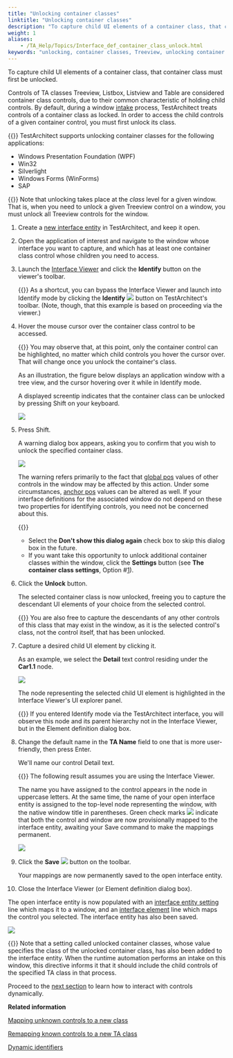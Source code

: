 ```yaml
--- 
title: "Unlocking container classes"
linktitle: "Unlocking container classes"
description: "To capture child UI elements of a container class, that container class must first be unlocked."
weight: 1
aliases: 
    - /TA_Help/Topics/Interface_def_container_class_unlock.html
keywords: "unlocking, container classes, Treeview, unlocking container class, Table, Listbox, Listview"
---
```


To capture child UI elements of a container class, that container class must first be unlocked.

Controls of TA classes Treeview, Listbox, Listview and Table are considered container class controls, due to their common characteristic of holding child controls. By default, during a window [intake](/TA_Help/Topics/Interface_def_intake.html) process, TestArchitect treats controls of a container class as locked. In order to access the child controls of a given container control, you must first unlock its class.

{{<important>}} TestArchitect supports unlocking container classes for the following applications:

-   Windows Presentation Foundation \(WPF\)
-   Win32
-   Silverlight
-   Windows Forms \(WinForms\)
-   SAP

{{<note>}} Note that unlocking takes place at the *class* level for a given window. That is, when you need to unlock a given Treeview control on a window, you must unlock all Treeview controls for the window.

1.  Create a [new interface entity](/TA_Help/Topics/Interface_def_Adding.html) in TestArchitect, and keep it open.

2.  Open the application of interest and navigate to the window whose interface you want to capture, and which has at least one container class control whose children you need to access.

3.  Launch the [Interface Viewer](/TA_Help/Topics/Interface_def_Viewer_identify.html) and click the **Identify** button on the viewer's toolbar.

    {{<note>}} As a shortcut, you can bypass the Interface Viewer and launch into Identify mode by clicking the **Identify** ![](/images/TA_Help/Images/btn_Identify.png) button on TestArchitect's toolbar. \(Note, though, that this example is based on proceeding via the viewer.\)

4.  Hover the mouse cursor over the container class control to be accessed.

    {{<note>}} You may observe that, at this point, only the container control can be highlighted, no matter which child controls you hover the cursor over. That will change once you unlock the container's class.

    As an illustration, the figure below displays an application window with a tree view, and the cursor hovering over it while in Identify mode.

    A displayed screentip indicates that the container class can be unlocked by pressing Shift on your keyboard.

    ![](/images/TA_Help/Images/tooltip_unlock_container_class02.png)

5.  Press Shift.

    A warning dialog box appears, asking you to confirm that you wish to unlock the specified container class.

    ![](/images/TA_Help/Images/warning_message_unlock_container_class.png)

    The warning refers primarily to the fact that [global pos](/TA_Help/Topics/Interface_def_global_pos.html) values of other controls in the window may be affected by this action. Under some circumstances, [anchor pos](/TA_Help/Topics/prop_anchor.example_01.html) values can be altered as well. If your interface definitions for the associated window do not depend on these two properties for identifying controls, you need not be concerned about this.

    {{<tip>}}

    -   Select the **Don't show this dialog again** check box to skip this dialog box in the future.
    -   If you want take this opportunity to unlock additional container classes within the window, click the **Settings** button \(see **The container class settings**, Option \#[1](/TA_Help/Topics/Interface_def_container_class_unlock_settings.html)\).
6.  Click the **Unlock** button.

    The selected container class is now unlocked, freeing you to capture the descendant UI elements of your choice from the selected control.

    {{<tip>}} You are also free to capture the descendants of any other controls of this class that may exist in the window, as it is the selected control's class, not the control itself, that has been unlocked.

7.  Capture a desired child UI element by clicking it.

    As an example, we select the **Detail** text control residing under the **Car1.1** node.

    ![](/images/TA_Help/Images/unlock_container_classes_sample_app.png)

    The node representing the selected child UI element is highlighted in the Interface Viewer's UI explorer panel.

    {{<note>}} If you entered Identify mode via the TestArchitect interface, you will observe this node and its parent hierarchy not in the Interface Viewer, but in the Element definition dialog box.

8.  Change the default name in the **TA Name** field to one that is more user-friendly, then press Enter.

    We'll name our control Detail text.

    {{<note>}} The following result assumes you are using the Interface Viewer.

    The name you have assigned to the control appears in the node in uppercase letters. At the same time, the name of your open interface entity is assigned to the top-level node representing the window, with the native window title in parentheses. Green check marks ![](/images/TA_Help/Images/ug_interface_definition45.png) indicate that both the control and window are now provisionally mapped to the interface entity, awaiting your Save command to make the mappings permanent.

    ![](/images/TA_Help/Images/unlock_container_classes_interface_viewer.png)

9.  Click the **Save** ![](/images/TA_Help/Images/ug_interface_definition44.png) button on the toolbar.

    Your mappings are now permanently saved to the open interface entity.

10. Close the Interface Viewer \(or Element definition dialog box\).


The open interface entity is now populated with an [interface entity setting](/TA_Automation/Topics/bia_interface_entity_setting.html) line which maps it to a window, and an [interface element](/TA_Automation/Topics/bia_interface_element.html) line which maps the control you selected. The interface entity has also been saved.

![](/images/TA_Help/Images/unlock_container_classes_interface_entity.png)

{{<important>}} Note that a setting called unlocked container classes, whose value specifies the class of the unlocked container class, has also been added to the interface entity. When the runtime automation performs an intake on this window, this directive informs it that it should include the child controls of the specified TA class in that process.

Proceed to the [next section](/TA_Help/Topics/Container_class_click_control_dynamically.html) to learn how to interact with controls dynamically.



**Related information**  


[Mapping unknown controls to a new class](/TA_Help/Topics/Mapping_unknown_controls_to_new_class.html)

[Remapping known controls to a new TA class](/TA_Help/Topics/Mapping_known_controls_to_new_class.html)

[Dynamic identifiers](/TA_Help/Topics/The_test_language_dynamic_identifiers.html)

